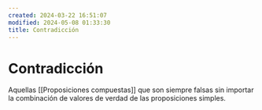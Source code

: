 ```yaml
---
created: 2024-03-22 16:51:07
modified: 2024-05-08 01:33:30
title: Contradicción
---
```


# Contradicción

Aquellas [[Proposiciones compuestas]] que son siempre falsas sin importar la combinación de valores de verdad de las proposiciones simples.
